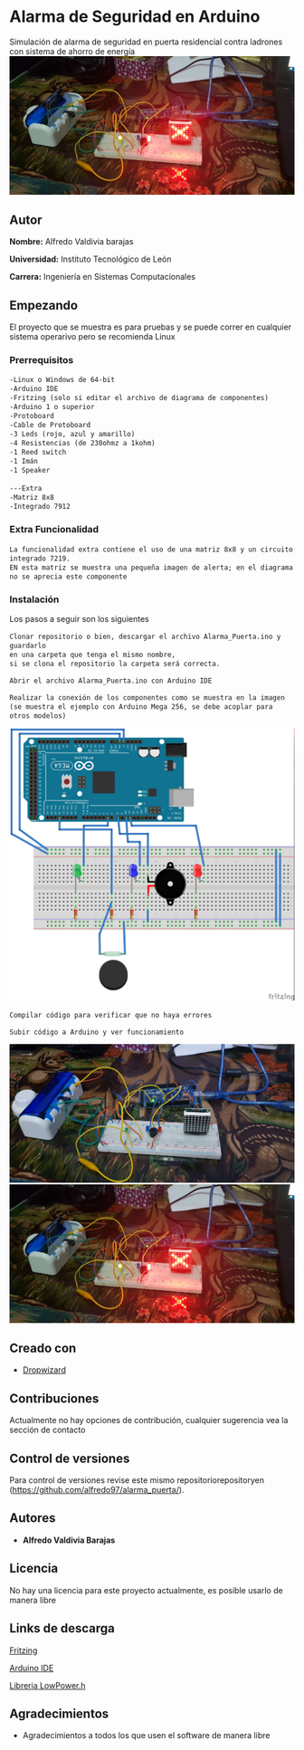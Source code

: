 
# Alarma de Seguridad en Arduino

Simulación de alarma de seguridad en puerta residencial contra ladrones con sistema de ahorro de energía
![No hay imagen](images/ejemplo2.jpg)

## Autor
**Nombre:** Alfredo Valdivia barajas

**Universidad:** Instituto Tecnológico de León

**Carrera:** Ingeniería en Sistemas Computacionales



## Empezando
El proyecto que se muestra es para pruebas y se puede correr en cualquier sistema operarivo pero se recomienda Linux

### Prerrequisitos
```
-Linux o Windows de 64-bit
-Arduino IDE
-Fritzing (solo si editar el archivo de diagrama de componentes)
-Arduino 1 o superior
-Protoboard
-Cable de Protoboard
-3 Leds (rojo, azul y amarillo)
-4 Resistencias (de 230ohmz a 1kohm)
-1 Reed switch
-1 Imán
-1 Speaker

---Extra
-Matriz 8x8
-Integrado 7912
```
### Extra Funcionalidad
```
La funcionalidad extra contiene el uso de una matriz 8x8 y un circuito integrado 7219. 
EN esta matriz se muestra una pequeña imagen de alerta; en el diagrama no se aprecia este componente
```

### Instalación 

Los pasos a seguir son los siguientes

```
Clonar repositorio o bien, descargar el archivo Alarma_Puerta.ino y guardarlo 
en una carpeta que tenga el mismo nombre, 
si se clona el repositorio la carpeta será correcta.
```
```
Abrir el archivo Alarma_Puerta.ino con Arduino IDE
```
```
Realizar la conexión de los componentes como se muestra en la imagen 
(se muestra el ejemplo con Arduino Mega 256, se debe acoplar para otros modelos)
```
![No hay imagen](images/diagrama.jpg)
```
Compilar código para verificar que no haya errores
```
```
Subir código a Arduino y ver funcionamiento
```
![No hay imagen](images/ejemplo1.jpg)
![No hay imagen](images/ejemplo2.jpg)

## Creado con

* [Dropwizard](https://dillinger.io/) 

## Contribuciones

Actualmente no hay opciones de contribución, cualquier sugerencia vea la sección de contacto

## Control de versiones

Para control de versiones revise este mismo repositoriorepositoryen (https://github.com/alfredo97/alarma_puerta/). 

## Autores

* **Alfredo Valdivia Barajas** 


## Licencia

No hay una licencia para este proyecto actualmente, es posible usarlo de manera libre

## Links de descarga
[Fritzing](http://fritzing.org/download/)

[Arduino IDE](https://www.arduino.cc/en/Main/Software)

[Libreria LowPower.h](https://github.com/rocketscream/Low-Power)

## Agradecimientos

* Agradecimientos a todos los que usen el software de manera libre


